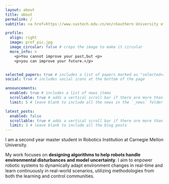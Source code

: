 ```yaml
---
layout: about
title: about
permalink: /
subtitle: <a href=https://www.sustech.edu.cn/en/>Southern University of Science and Technology</a>, <a href=https://eee.sustech.edu.cn//>Robotics Institute</a>, Master of Electronic Science and Technology.

profile:
  align: right
  image: prof_pic.jpg
  image_circular: false # crops the image to make it circular
  more_info: >
    <p>You cannot improve your past,but <p>
    <p>you can improve your future.</p>


selected_papers: true # includes a list of papers marked as "selected={true}"
social: true # includes social icons at the bottom of the page

announcements:
  enabled: true # includes a list of news items
  scrollable: true # adds a vertical scroll bar if there are more than 3 news items
  limit: 5 # leave blank to include all the news in the `_news` folder

latest_posts:
  enabled: false
  scrollable: true # adds a vertical scroll bar if there are more than 3 new posts items
  limit: 3 # leave blank to include all the blog posts
---
```


I am a second year master student in Robotics Institution at Carnegie Mellon University.

My work focuses on **designing algorithms to help robots handle environmental disturbances and model uncertainty**. I aim to enpower robotic systems to dynamically adapt environment changes in real-time and learn continuously in real-world scenarios, utilizing methodologies from both the learning and control communities.

<!-- Write your biography here. Tell the world about yourself. Link to your favorite [subreddit](http://reddit.com). You can put a picture in, too. The code is already in, just name your picture `prof_pic.jpg` and put it in the `img/` folder. -->

<!-- Put your address / P.O. box / other info right below your picture. You can also disable any of these elements by editing `profile` property of the YAML header of your `_pages/about.md`. Edit `_bibliography/papers.bib` and Jekyll will render your [publications page](/al-folio/publications/) automatically. -->

<!-- Link to your social media connections, too. This theme is set up to use [Font Awesome icons](https://fontawesome.com/) and [Academicons](https://jpswalsh.github.io/academicons/), like the ones below. Add your Facebook, Twitter, LinkedIn, Google Scholar, or just disable all of them. -->

<!-- ### News

- 2024-03-11: [Aerial Interaction with Tactile Sensing](https://sites.google.com/view/aerial-system-gelsight) accepted by ICRA -->
